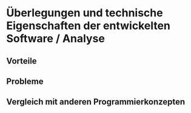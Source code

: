 # Überlegungen und technische Eigenschaften der entwickelten Software / Analyse




## Vorteile

## Probleme

## Vergleich mit anderen Programmierkonzepten

